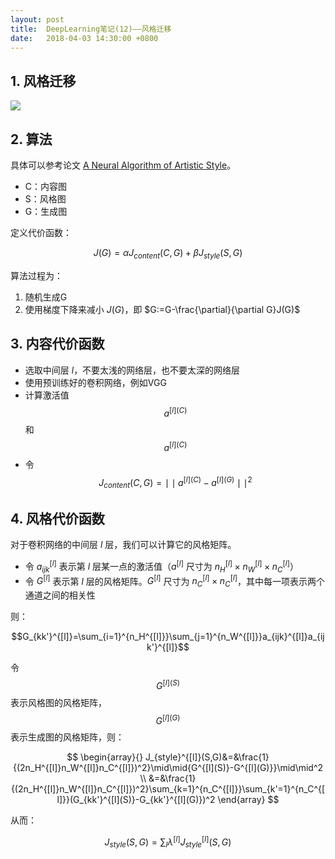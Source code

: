 ```yaml
---
layout: post
title:  DeepLearning笔记(12)——风格迁移
date:   2018-04-03 14:30:00 +0800
---
```


## 1. 风格迁移

![]({{site.baseurl}}/images/deeplearning/12-1.png)

## 2. 算法

具体可以参考论文 [A Neural Algorithm of Artistic Style](https://arxiv.org/abs/1508.06576)。

- C：内容图
- S：风格图
- G：生成图

定义代价函数：

$$J(G)=\alpha J_{content}(C,G)+\beta J_{style}(S,G)$$

算法过程为：

1. 随机生成G
2. 使用梯度下降来减小 $J(G)$，即 $G:=G-\frac{\partial}{\partial G}J(G)$

## 3. 内容代价函数

- 选取中间层 $l$，不要太浅的网络层，也不要太深的网络层
- 使用预训练好的卷积网络，例如VGG
- 计算激活值 $$a^{[l](C)}$$ 和 $$a^{[l](C)}$$
- 令 $$J_{content}(C,G)=\mid\mid{a^{[l](C)}-a^{[l](G)}}\mid\mid^2$$

## 4. 风格代价函数

对于卷积网络的中间层 $l$ 层，我们可以计算它的风格矩阵。

- 令 $a_{ijk}^{[l]}$ 表示第 $l$ 层某一点的激活值（$a^{[l]}$ 尺寸为 $n_H^{[l]} \times n_W^{[l]} \times n_C^{[l]}$）
- 令 $G^{[l]}$ 表示第 $l$ 层的风格矩阵。$G^{[l]}$ 尺寸为 $n_C^{[l]} \times n_C^{[l]}$，其中每一项表示两个通道之间的相关性

则：

$$G_{kk'}^{[l]}=\sum_{i=1}^{n_H^{[l]}}\sum_{j=1}^{n_W^{[l]}}a_{ijk}^{[l]}a_{ijk'}^{[l]}$$

令 $$G^{[l](S)}$$ 表示风格图的风格矩阵，$$G^{[l](G)}$$ 表示生成图的风格矩阵，则：

$$
\begin{array}{}
J_{style}^{[l]}(S,G)&=&\frac{1}{(2n_H^{[l]}n_W^{[l]}n_C^{[l]})^2}\mid\mid{G^{[l](S)}-G^{[l](G)}}\mid\mid^2 \\
&=&\frac{1}{(2n_H^{[l]}n_W^{[l]}n_C^{[l]})^2}\sum_{k=1}^{n_C^{[l]}}\sum_{k'=1}^{n_C^{[l]}}(G_{kk'}^{[l](S)}-G_{kk'}^{[l](G)})^2
\end{array}
$$

从而：

$$J_{style}(S,G)=\sum_l\lambda^{[l]}J_{style}^{[l]}(S,G)$$